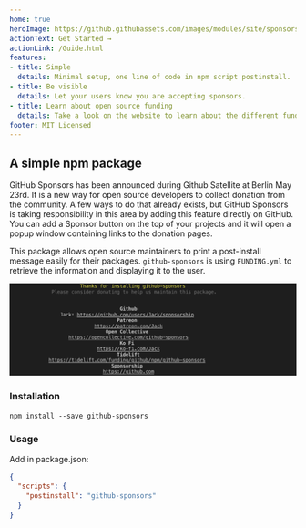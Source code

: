 ```yaml
---
home: true
heroImage: https://github.githubassets.com/images/modules/site/sponsors/logo-mona.svg
actionText: Get Started →
actionLink: /Guide.html
features:
- title: Simple
  details: Minimal setup, one line of code in npm script postinstall.
- title: Be visible
  details: Let your users know you are accepting sponsors.
- title: Learn about open source funding
  details: Take a look on the website to learn about the different funding model platforms
footer: MIT Licensed
---
```


## A simple npm package

GitHub Sponsors has been announced during Github Satellite at Berlin May 23rd. It is a new way for open source developers to collect donation from the community.
A few ways to do that already exists, but GitHub Sponsors is taking responsibility in this area by adding this feature directly on GitHub.
You can add a Sponsor button on the top of your projects and it will open a popup window containing links to the donation pages.

This package allows open source maintainers to print a post-install message easily for their packages. `github-sponsors` is using `FUNDING.yml` to retrieve the information and displaying it to the user.

![Donation message](./assets/example-donation-message.png)

### Installation

```
npm install --save github-sponsors
```

### Usage

Add in package.json:

```json
{
  "scripts": {
    "postinstall": "github-sponsors"
  }
}
```
